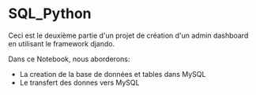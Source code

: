 # SQL_Python

Ceci est le deuxième partie d'un projet de création d'un admin dashboard en utilisant le framework djando.

Dans ce Notebook, nous aborderons:
*   La creation de la base de données et tables dans MySQL
*   Le transfert des donnes vers MySQL
